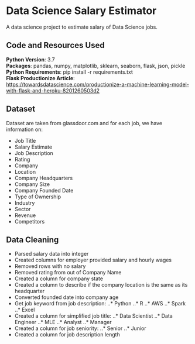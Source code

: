 # Data Science Salary Estimator
A data science project to estimate salary of Data Science jobs.

## Code and Resources Used
**Python Version**: 3.7  
**Packages**: pandas, numpy, matplotlib, sklearn, seaborn, flask, json, pickle  
**Python Requirements**: pip install -r requirements.txt  
**Flask Productionize Article**: https://towardsdatascience.com/productionize-a-machine-learning-model-with-flask-and-heroku-8201260503d2  

## Dataset
Dataset are taken from glassdoor.com and for each job, we have information on:
* Job Title
* Salary Estimate
* Job Description
* Rating
* Company
* Location
* Company Headquarters
* Company Size
* Company Founded Date
* Type of Ownership
* Industry
* Sector
* Revenue
* Competitors

## Data Cleaning
* Parsed salary data into integer
* Created columns for employer provided salary and hourly wages
* Removed rows with no salary
* Removed rating from out of Company Name
* Created a column for company state
* Created a column to describe if the company location is the same as its headquarter
* Converted founded date into company age
* Get job keyword from job description:
..* Python
..* R
..* AWS
..* Spark
..* Excel
* Created a column for simplified job title:
..* Data Scientist
..* Data Engineer
..* MLE
..* Analyst
..* Manager
* Created a column for job seniority:
..* Senior
..* Junior
* Created a column for job description length
